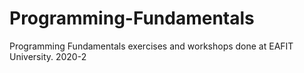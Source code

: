# Programming-Fundamentals
Programming Fundamentals exercises and workshops done at EAFIT University. 2020-2
